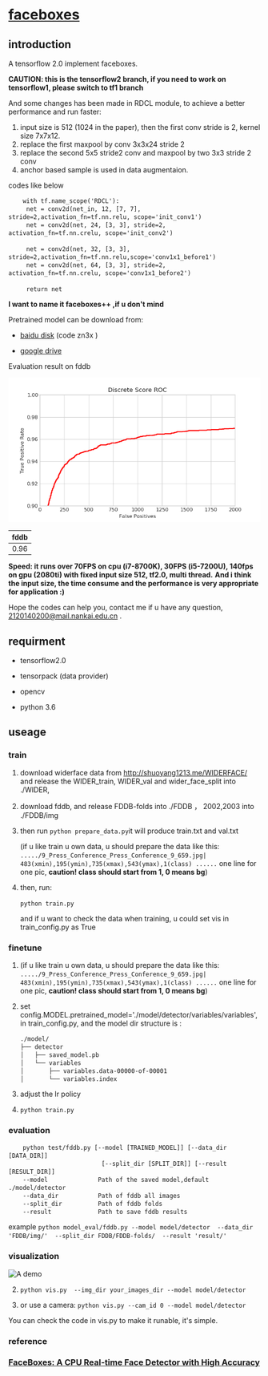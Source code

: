 # [faceboxes](https://arxiv.org/abs/1708.05234)

## introduction

A tensorflow 2.0 implement faceboxes. 

 **CAUTION: this is the tensorflow2 branch, 
 if you need to work on tensorflow1, 
 please switch to tf1 branch**
 
 
And some changes has been made in RDCL module, 
to achieve a better performance and run faster:
 
   1. input size is 512 (1024 in the paper), then the first conv stride is 2, kernel size 7x7x12.
   2. replace the first maxpool by conv 3x3x24 stride 2
   3. replace the second 5x5 stride2 conv and maxpool by two 3x3 stride 2 conv
   4. anchor based sample is used in data augmentaion.
   
   
   codes like below
   ```
       with tf.name_scope('RDCL'):
        net = conv2d(net_in, 12, [7, 7], stride=2,activation_fn=tf.nn.relu, scope='init_conv1')
        net = conv2d(net, 24, [3, 3], stride=2, activation_fn=tf.nn.crelu, scope='init_conv2')
       
        net = conv2d(net, 32, [3, 3], stride=2,activation_fn=tf.nn.relu,scope='conv1x1_before1')
        net = conv2d(net, 64, [3, 3], stride=2, activation_fn=tf.nn.crelu, scope='conv1x1_before2')
        
        return net

   ```
**I want to name it faceboxes++ ,if u don't mind**


Pretrained model can be download from:

+ [baidu disk](https://pan.baidu.com/s/14glOjQYRxKL-QPPHl6HRRQ) (code zn3x )

+ [google drive](https://drive.google.com/open?id=1KO2PuHiBgQEY5uOyLGdFbxBlqPAosY-s)

Evaluation result on fddb

 ![fddb](https://github.com/610265158/faceboxes-tensorflow/blob/master/figures/Figure_1.png)

| fddb   |
| :------: | 
|  0.96 | 


 **Speed: it runs over 70FPS on cpu (i7-8700K), 30FPS (i5-7200U), 140fps on gpu (2080ti) with fixed input size 512, tf2.0, multi thread.**
 **And i think the input size, the time consume and the performance is very appropriate for application :)**
 
Hope the codes can help you, contact me if u have any question,      2120140200@mail.nankai.edu.cn  .

## requirment

+ tensorflow2.0

+ tensorpack   (data provider)

+ opencv

+ python 3.6

## useage

### train
1. download widerface data from http://shuoyang1213.me/WIDERFACE/
and release the WIDER_train, WIDER_val and wider_face_split into ./WIDER, 
2. download fddb, and release FDDB-folds into ./FDDB ， 2002,2003 into ./FDDB/img
3. then run
   ```python prepare_data.py```it will produce train.txt and val.txt

    (if u like train u own data, u should prepare the data like this:
    `...../9_Press_Conference_Press_Conference_9_659.jpg| 483(xmin),195(ymin),735(xmax),543(ymax),1(class) ......` 
    one line for one pic, **caution! class should start from 1, 0 means bg**)

4. then, run:

    `python train.py`

    and if u want to check the data when training, u could set vis in train_config.py as True

    
### finetune
1.  (if u like train u own data, u should prepare the data like this:
    `...../9_Press_Conference_Press_Conference_9_659.jpg| 483(xmin),195(ymin),735(xmax),543(ymax),1(class) ......` 
    one line for one pic, **caution! class should start from 1, 0 means bg**)
    
2.  set config.MODEL.pretrained_model='./model/detector/variables/variables', in train_config.py,
    and the model dir structure is :
    ```
    ./model/
    ├── detector
    │   ├── saved_model.pb
    │   └── variables
    │       ├── variables.data-00000-of-00001
    │       └── variables.index
    ```
3.  adjust the lr policy

4. `python train.py`

### evaluation

```
    python test/fddb.py [--model [TRAINED_MODEL]] [--data_dir [DATA_DIR]]
                          [--split_dir [SPLIT_DIR]] [--result [RESULT_DIR]]
    --model              Path of the saved model,default ./model/detector
    --data_dir           Path of fddb all images
    --split_dir          Path of fddb folds
    --result             Path to save fddb results
 ```
    
example `python model_eval/fddb.py --model model/detector 
                                    --data_dir 'FDDB/img/' 
                                    --split_dir FDDB/FDDB-folds/ 
                                    --result 'result/' `


### visualization
![A demo](https://github.com/610265158/faceboxes-tensorflow/blob/master/figures/example2.png)

2. `python vis.py  --img_dir your_images_dir --model model/detector `

3. or use a camera:
`python vis.py --cam_id 0 --model model/detector`

You can check the code in vis.py to make it runable, it's simple.


### reference
### [FaceBoxes: A CPU Real-time Face Detector with High Accuracy](https://arxiv.org/abs/1708.05234)

